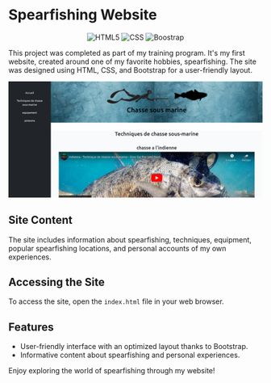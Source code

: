 # Spearfishing Website
<div align='center'>

![HTML5](https://img.shields.io/badge/html5-%23E34F26.svg?style=for-the-badge&logo=html5&logoColor=white)
![CSS](https://img.shields.io/badge/CSS3-1572B6?style=for-the-badge&logo=css3&logoColor=white)
![Boostrap](https://img.shields.io/badge/Bootstrap-563D7C?style=for-the-badge&logo=bootstrap&logoColor=white)
</div>

This project was completed as part of my training program. It's my first website, created around one of my favorite hobbies, spearfishing. The site was designed using HTML, CSS, and Bootstrap for a user-friendly layout.

![Spearfishing Website Screenshot](./img/chassSousMarineCapture.png)

## Site Content

The site includes information about spearfishing, techniques, equipment, popular spearfishing locations, and personal accounts of my own experiences.

## Accessing the Site

To access the site, open the `index.html` file in your web browser.

## Features

- User-friendly interface with an optimized layout thanks to Bootstrap.
- Informative content about spearfishing and personal experiences.

Enjoy exploring the world of spearfishing through my website!
